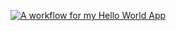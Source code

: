 [![A workflow for my Hello World App](https://github.com/SoPyayTun/Devlop_Lab/actions/workflows/main.yml/badge.svg)](https://github.com/SoPyayTun/Devlop_Lab/actions/workflows/main.yml)